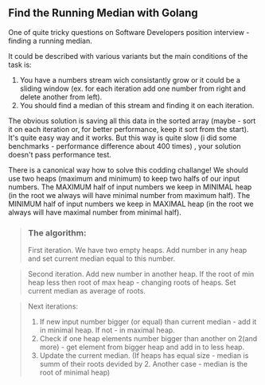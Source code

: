 ## Find the Running Median with Golang ##
 
One of quite tricky questions on Software Developers position interview - finding a running median.

It could be described with various variants but the main conditions of the task is:
1. You have a numbers stream wich consistantly grow or it could be a sliding window (ex. for each iteration add one number from right and delete another from left).
2. You should find a median of this stream and finding it on each iteration.

The obvious solution is saving all this data in the sorted array (maybe - sort it on each iteration or, for better performance, keep it sort from the start). It's quite easy way and it works. But this way is quite slow (i did some benchmarks - performance difference about 400 times) , your solution doesn't pass performance test.

There is a canonical way how to solve this codding challange! 
We should use two heaps (maximum and minimum) to keep two halfs of our input numbers. The MAXIMUM half of input numbers we keep in MINIMAL heap (in the root we always will have minimal number from maximum half). The MINIMUM half of input numbers we keep in MAXIMAL heap (in the root we always will have maximal number from minimal half). 

>### The algorithm:
>First iteration. We have two empty heaps. Add number in any heap and set current median equal to this number.

>Second iteration. Add new number in another heap. If the root of min heap less then root of max heap - changing roots of heaps. Set current median as average of roots.

>Next iterations:
>1. If new input number bigger (or equal) than current median - add it in minimal heap. If not - in maximal heap.
>2. Check if one heap elements number bigger than another on 2(and more) - get element from bigger heap and add in to less heap.
>3. Update the current median. (If heaps has equal size - median is summ of their roots devided by 2. Another case - median is the root of minimal heap)
